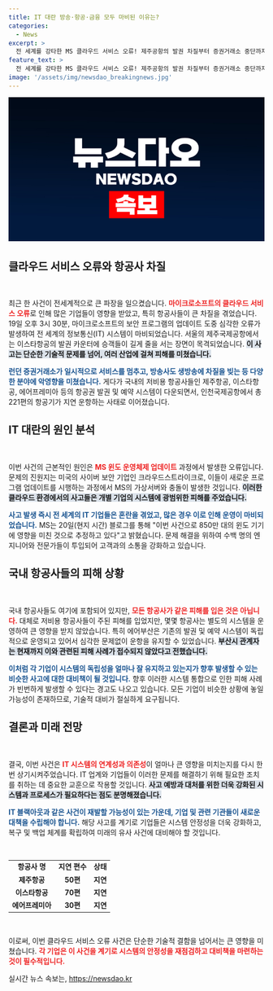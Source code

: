 ```yaml
---
title: IT 대란 방송·항공·금융 모두 마비된 이유는?
categories:
  - News
excerpt: >
  전 세계를 강타한 MS 클라우드 서비스 오류! 제주공항의 발권 차질부터 증권거래소 중단까지, IT 대란이 가져온 혼란의 실체를 살펴보세요. 850만 대의 윈도 기기가 영향을 받은 사상 최대의 사고가 과연 앞으로의 IT 환경에 어떤 시사점을 남길까요?
feature_text: >
  전 세계를 강타한 MS 클라우드 서비스 오류! 제주공항의 발권 차질부터 증권거래소 중단까지, IT 대란이 가져온 혼란의 실체를 살펴보세요. 850만 대의 윈도 기기가 영향을 받은 사상 최대의 사고가 과연 앞으로의 IT 환경에 어떤 시사점을 남길까요?
image: '/assets/img/newsdao_breakingnews.jpg'
---
```


<p><img src="/assets/img/newsdao_breakingnews.jpg" alt="koreaapp 속보" /></p>

<h2 data-ke-size="size26">클라우드 서비스 오류와 항공사 차질</h2>

<p data-ke-size="size16">&nbsp;</p>

<p>최근 한 사건이 전세계적으로 큰 파장을 일으켰습니다. <b><span style="color: #ee2323;">마이크로소프트의 클라우드 서비스 오류</span></b>로 인해 많은 기업들이 영향을 받았고, 특히 항공사들이 큰 차질을 겪었습니다. 19일 오후 3시 30분, 마이크로소프트의 보안 프로그램의 업데이트 도중 심각한 오류가 발생하여 전 세계의 정보통신(IT) 시스템이 마비되었습니다. 서울의 제주국제공항에서는 이스타항공의 발권 카운터에 승객들이 길게 줄을 서는 장면이 목격되었습니다. <b><span style="background-color: #21538527;">이 사고는 단순한 기술적 문제를 넘어, 여러 산업에 걸쳐 피해를 미쳤습니다.</span></b> </p>

<p><b><span style="color: #1a5490;">런던 증권거래소가 일시적으로 서비스를 멈추고, 방송사도 생방송에 차질을 빚는 등 다양한 분야에 악영향을 미쳤습니다.</span></b> 게다가 국내의 저비용 항공사들인 제주항공, 이스타항공, 에어프레미아 등의 항공권 발권 및 예약 시스템이 다운되면서, 인천국제공항에서 총 221편의 항공기가 지연 운항하는 사태로 이어졌습니다. </p>

<h2 data-ke-size="size26">IT 대란의 원인 분석</h2>

<p data-ke-size="size16">&nbsp;</p>

<p>이번 사건의 근본적인 원인은 <b><span style="color: #ee2323;">MS 윈도 운영체제 업데이트</span></b> 과정에서 발생한 오류입니다. 문제의 진원지는 미국의 사이버 보안 기업인 크라우드스트라이크로, 이들이 새로운 프로그램 업데이트를 시행하는 과정에서 MS의 가상서버와 충돌이 발생한 것입니다. <b><span style="background-color: #21538527;">이러한 클라우드 환경에서의 사고들은 개별 기업의 시스템에 광범위한 피해를 주었습니다.</span></b> </p>

<p><b><span style="color: #1a5490;">사고 발생 즉시 전 세계의 IT 기업들은 혼란을 겪었고, 많은 경우 이로 인해 운영이 마비되었습니다.</span></b> MS는 20일(현지 시간) 블로그를 통해 "이번 사건으로 850만 대의 윈도 기기에 영향을 미친 것으로 추정하고 있다"고 밝혔습니다. 문제 해결을 위하여 수백 명의 엔지니어와 전문가들이 투입되어 고객과의 소통을 강화하고 있습니다.</p>

<h2 data-ke-size="size26">국내 항공사들의 피해 상황</h2>

<p data-ke-size="size16">&nbsp;</p>

<p>국내 항공사들도 여기에 포함되어 있지만, <b><span style="color: #ee2323;">모든 항공사가 같은 피해를 입은 것은 아닙니다.</span></b> 대체로 저비용 항공사들이 주된 피해를 입었지만, 몇몇 항공사는 별도의 시스템을 운영하여 큰 영향을 받지 않았습니다. 특히 에어부산은 기존의 발권 및 예약 시스템이 독립적으로 운영되고 있어서 심각한 문제없이 운항을 유지할 수 있었습니다. <b><span style="background-color: #21538527;">부산시 관계자는 현재까지 이와 관련된 피해 사례가 접수되지 않았다고 전했습니다.</span></b> </p>

<p><b><span style="color: #1a5490;">이처럼 각 기업이 시스템의 독립성을 얼마나 잘 유지하고 있는지가 향후 발생할 수 있는 비슷한 사고에 대한 대비책이 될 것입니다.</span></b> 향후 이러한 시스템 통합으로 인한 피해 사례가 빈번하게 발생할 수 있다는 경고도 나오고 있습니다. 모든 기업이 비슷한 상황에 놓일 가능성이 존재하므로, 기술적 대비가 절실하게 요구됩니다.</p>

<h2 data-ke-size="size26">결론과 미래 전망</h2>

<p data-ke-size="size16">&nbsp;</p>

<p>결국, 이번 사건은 <b><span style="color: #ee2323;">IT 시스템의 연계성과 의존성</span></b>이 얼마나 큰 영향을 미치는지를 다시 한번 상기시켜주었습니다. IT 업계와 기업들이 이러한 문제를 해결하기 위해 필요한 조치를 취하는 데 중요한 교훈으로 작용할 것입니다. <b><span style="background-color: #21538527;">사고 예방과 대처를 위한 더욱 강화된 시스템과 프로세스가 필요하다는 점도 분명해졌습니다.</span></b> </p>

<p><b><span style="color: #1a5490;">IT 블랙아웃과 같은 사건이 재발할 가능성이 있는 가운데, 기업 및 관련 기관들이 새로운 대책을 수립해야 합니다.</span></b> 해당 사고를 계기로 기업들은 시스템 안정성을 더욱 강화하고, 복구 및 백업 체계를 확립하여 미래의 유사 사건에 대비해야 할 것입니다. </p>

<p data-ke-size="size16">&nbsp;</p>

<table>
<tr>
<td style="text-align: center; height: 17px;"><b>항공사 명</b></td>
<td style="text-align: center; height: 17px;"><b>지연 편수</b></td>
<td style="text-align: center; height: 17px;"><b>상태</b></td>
</tr>
<tr>
<td style="text-align: center; height: 17px;"><b>제주항공</b></td>
<td style="text-align: center; height: 17px;"><b>50편</b></td>
<td style="text-align: center; height: 17px;"><b>지연</b></td>
</tr>
<tr>
<td style="text-align: center; height: 17px;"><b>이스타항공</b></td>
<td style="text-align: center; height: 17px;"><b>70편</b></td>
<td style="text-align: center; height: 17px;"><b>지연</b></td>
</tr>
<tr>
<td style="text-align: center; height: 17px;"><b>에어프레미아</b></td>
<td style="text-align: center; height: 17px;"><b>30편</b></td>
<td style="text-align: center; height: 17px;"><b>지연</b></td>
</tr>
</table>

<p data-ke-size="size16">&nbsp;</p>

<p>이로써, 이번 클라우드 서비스 오류 사건은 단순한 기술적 결함을 넘어서는 큰 영향을 미쳤습니다. <b><span style="color: #ee2323;">각 기업은 이 사건을 계기로 시스템의 안정성을 재점검하고 대비책을 마련하는 것이 필수적입니다.</span></b></p>
실시간 뉴스 속보는, <a href="https://newsdao.kr" rel="dofollow">https://newsdao.kr</a>


